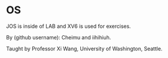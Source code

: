 # OS
JOS is inside of LAB and XV6 is used for exercises.

By (github username): Cheimu and iihihiuh.

Taught by Professor Xi Wang, University of Washington, Seattle.
